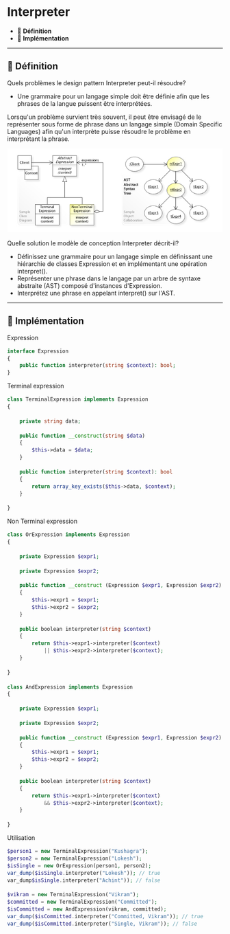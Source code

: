 # Interpreter

*  🔖 **Définition**
*  🔖 **Implémentation**

___

## 📑 Définition

Quels problèmes le design pattern Interpreter peut-il résoudre?

* Une grammaire pour un langage simple doit être définie afin que les phrases de la langue puissent être interprétées.

Lorsqu'un problème survient très souvent, il peut être envisagé de le représenter sous forme de phrase dans un langage simple (Domain Specific Languages) afin qu'un interprète puisse résoudre le problème en interprétant la phrase.

![image](https://raw.githubusercontent.com/seeren-training/Design-Pattern/master/wiki/resources/Interpreter.jpg)

Quelle solution le modèle de conception Interpreter décrit-il?

* Définissez une grammaire pour un langage simple en définissant une hiérarchie de classes Expression et en implémentant une opération interpret().
* Représenter une phrase dans le langage par un arbre de syntaxe abstraite (AST) composé d'instances d'Expression.
* Interprétez une phrase en appelant interpret() sur l'AST.

___

## 📑 Implémentation

Expression

```php
interface Expression
{
    public function interpreter(string $context): bool;
}
```

Terminal expression

```php
class TerminalExpression implements Expression 
{

    private string data;

    public function __construct(string $data)
    {
        $this->data = $data; 
    }

    public function interpreter(string $context): bool
    {
        return array_key_exists($this->data, $context);
    }

}
```

Non Terminal expression

```php
class OrExpression implements Expression 
{

    private Expression $expr1;

    private Expression $expr2;

    public function __construct (Expression $expr1, Expression $expr2) 
    {
        $this->expr1 = $expr1;
        $this->expr2 = $expr2;
    }

    public boolean interpreter(string $context) 
    {        
        return $this->expr1->interpreter($context) 
            || $this->expr2->interpreter($context);
    }

}

class AndExpression implements Expression 
{

    private Expression $expr1;

    private Expression $expr2;

    public function __construct (Expression $expr1, Expression $expr2) 
    {
        $this->expr1 = $expr1;
        $this->expr2 = $expr2;
    }

    public boolean interpreter(string $context) 
    {        
        return $this->expr1->interpreter($context) 
            && $this->expr2->interpreter($context);
    }

}
```

Utilisation

```php
$person1 = new TerminalExpression("Kushagra");
$person2 = new TerminalExpression("Lokesh");
$isSingle = new OrExpression(person1, person2);
var_dump($isSingle.interpreter("Lokesh")); // true
var_dump$isSingle.interpreter("Achint")); // false
    
$vikram = new TerminalExpression("Vikram");
$committed = new TerminalExpression("Committed");
$isCommitted = new AndExpression(vikram, committed);    
var_dump($isCommitted.interpreter("Committed, Vikram")); // true
var_dump($isCommitted.interpreter("Single, Vikram")); // false
```
